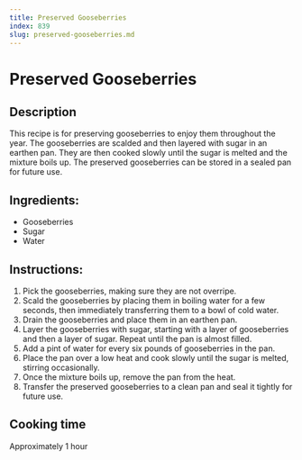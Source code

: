 ```yaml
---
title: Preserved Gooseberries
index: 839
slug: preserved-gooseberries.md
---
```


# Preserved Gooseberries

## Description
This recipe is for preserving gooseberries to enjoy them throughout the year. The gooseberries are scalded and then layered with sugar in an earthen pan. They are then cooked slowly until the sugar is melted and the mixture boils up. The preserved gooseberries can be stored in a sealed pan for future use.

## Ingredients:
- Gooseberries
- Sugar
- Water

## Instructions:
1. Pick the gooseberries, making sure they are not overripe.
2. Scald the gooseberries by placing them in boiling water for a few seconds, then immediately transferring them to a bowl of cold water.
3. Drain the gooseberries and place them in an earthen pan.
4. Layer the gooseberries with sugar, starting with a layer of gooseberries and then a layer of sugar. Repeat until the pan is almost filled.
5. Add a pint of water for every six pounds of gooseberries in the pan.
6. Place the pan over a low heat and cook slowly until the sugar is melted, stirring occasionally.
7. Once the mixture boils up, remove the pan from the heat.
8. Transfer the preserved gooseberries to a clean pan and seal it tightly for future use.

## Cooking time
Approximately 1 hour